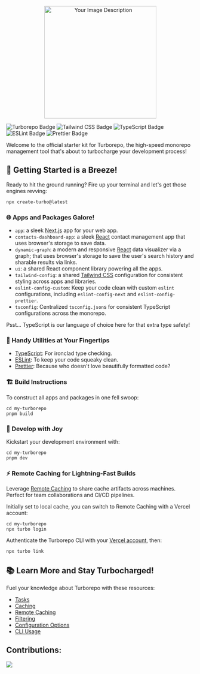 <p align="center">
  <img width="300" src="./public/launchpad-logo-md.png" alt="Your Image Description">
</p>

![Turborepo Badge](https://img.shields.io/badge/Turborepo-EF4444?logo=turborepo&logoColor=fff&style=flat)
![Tailwind CSS Badge](https://img.shields.io/badge/Tailwind%20CSS-06B6D4?logo=tailwindcss&logoColor=fff&style=flat)
![TypeScript Badge](https://img.shields.io/badge/TypeScript-3178C6?logo=typescript&logoColor=fff&style=flat)
![ESLint Badge](https://img.shields.io/badge/ESLint-4B32C3?logo=eslint&logoColor=fff&style=flat)
![Prettier Badge](https://img.shields.io/badge/Prettier-F7B93E?logo=prettier&logoColor=fff&style=flat)

Welcome to the official starter kit for Turborepo, the high-speed monorepo management tool that's about to turbocharge
your development process!

## 🌟 Getting Started is a Breeze!

Ready to hit the ground running? Fire up your terminal and let's get those engines revving:

```sh
npx create-turbo@latest
```

### 🌐 Apps and Packages Galore!

- `app`: a sleek [Next.js](https://nextjs.org/) app for your web app.
- `contacts-dashboard-app`: a sleek [React](https://react.dev/) contact management app that uses browser's storage to save data.
- `dynamic-graph`: a modern and responsive [React](https://react.dev/) data visualizer via a graph; that uses browser's storage to save the user's search history and sharable results via links.
- `ui`: a shared React component library powering all the apps.
- `tailwind-config`: a shared [Tailwind CSS](https://tailwindcss.com/) configuration for consistent styling across
  apps and libraries.
- `eslint-config-custom`: Keep your code clean with custom `eslint` configurations, including `eslint-config-next`
  and `eslint-config-prettier`.
- `tsconfig`: Centralized `tsconfig.json`s for consistent TypeScript configurations across the monorepo.

Psst... TypeScript is our language of choice here for that extra type safety!

### 🔧 Handy Utilities at Your Fingertips

- [TypeScript](https://www.typescriptlang.org/): For ironclad type checking.
- [ESLint](https://eslint.org/): To keep your code squeaky clean.
- [Prettier](https://prettier.io): Because who doesn't love beautifully formatted code?

### 🏗️ Build Instructions

To construct all apps and packages in one fell swoop:

```
cd my-turborepo
pnpm build
```

### 🎨 Develop with Joy

Kickstart your development environment with:

```
cd my-turborepo
pnpm dev
```

### ⚡ Remote Caching for Lightning-Fast Builds

Leverage [Remote Caching](https://turbo.build/repo/docs/core-concepts/remote-caching) to share cache artifacts across
machines. Perfect for team collaborations and CI/CD pipelines.

Initially set to local cache, you can switch to Remote Caching with a Vercel account:

```
cd my-turborepo
npx turbo login
```

Authenticate the Turborepo CLI with your [Vercel account](https://vercel.com/docs/concepts/personal-accounts/overview),
then:

```
npx turbo link
```

## 📚 Learn More and Stay Turbocharged!

Fuel your knowledge about Turborepo with these resources:

- [Tasks](https://turbo.build/repo/docs/core-concepts/monorepos/running-tasks)
- [Caching](https://turbo.build/repo/docs/core-concepts/caching)
- [Remote Caching](https://turbo.build/repo/docs/core-concepts/remote-caching)
- [Filtering](https://turbo.build/repo/docs/core-concepts/monorepos/filtering)
- [Configuration Options](https://turbo.build/repo/docs/reference/configuration)
- [CLI Usage](https://turbo.build/repo/docs/reference/command-line-reference)


## Contributions:

 <a href="https://github.com/kenshanta/miniature-launchpad/graphs/contributors">
   <img src="https://contrib.rocks/image?repo=kenshanta/miniature-launchpad"/>
 </a>
